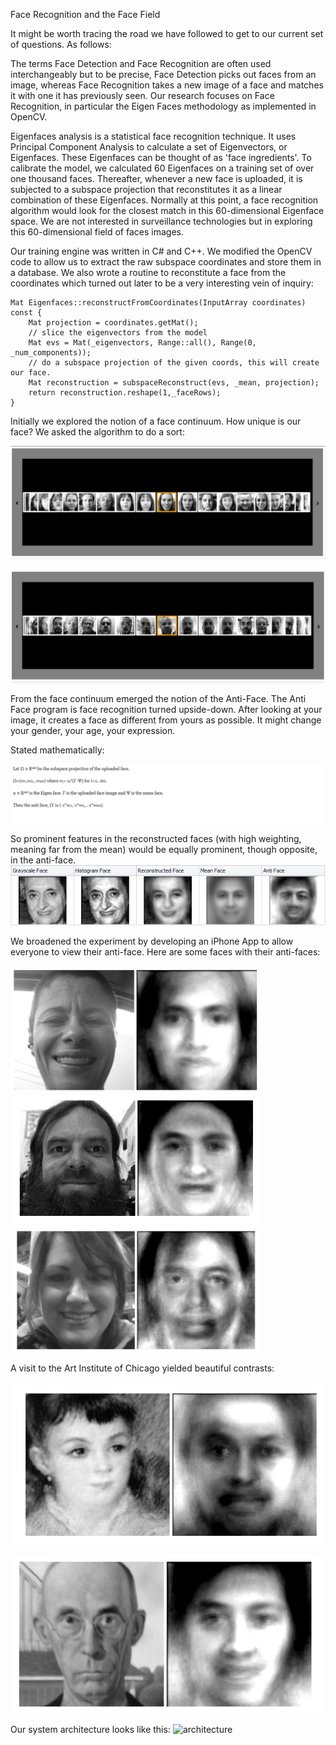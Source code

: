Face Recognition and the Face Field   

It might be worth tracing the road we have followed to get to our current set of questions. As follows:   

The terms Face Detection and Face Recognition are often used interchangeably but to be precise, Face Detection picks out faces from an image, whereas Face Recognition takes a new image of a face and matches it with one it has previously seen. Our research focuses on Face Recognition, in particular the Eigen Faces methodology as implemented in OpenCV.   

Eigenfaces analysis is a statistical face recognition technique. It uses Principal Component Analysis to calculate a set of Eigenvectors, or Eigenfaces. These Eigenfaces can be thought of as 'face ingredients'. To calibrate the model, we calculated 60 Eigenfaces on a training set of over one thousand faces. Thereafter, whenever a new face is uploaded, it is subjected to a subspace projection that reconstitutes it as a linear combination of these Eigenfaces. Normally at this point, a face recognition algorithm would look for the closest match in this 60-dimensional Eigenface space. We are not interested in surveillance technologies but in exploring this 60-dimensional field of faces images.   

Our training engine was written in C# and C++. We modified the OpenCV code to allow us to extract the raw subspace coordinates and store them in a database. We also wrote a routine to reconstitute a face from the coordinates which turned out later to be a very interesting vein of inquiry:   

```
Mat Eigenfaces::reconstructFromCoordinates(InputArray coordinates) const {   
    Mat projection = coordinates.getMat();   
    // slice the eigenvectors from the model   
    Mat evs = Mat(_eigenvectors, Range::all(), Range(0, _num_components));  
    // do a subspace projection of the given coords, this will create our face. 
    Mat reconstruction = subspaceReconstruct(evs, _mean, projection);   
    return reconstruction.reshape(1,_faceRows);   
}   

```

Initially we explored the notion of a face continuum. How unique is our face? We asked the algorithm to do a sort:

![Spectrum 1](../project_images/spectrum1.png?raw=true)

![Spectrum 2](../project_images/Spectrum2.png?raw=true)

From the face continuum emerged the notion of the Anti-Face. The Anti Face program is face recognition turned upside-down. After looking at your image, it creates a face as different from yours as possible. It might change your gender, your age, your expression. 

Stated mathematically:   

![math](../project_images/math2.png?raw=true)

So prominent features in the reconstructed faces (with high weighting, meaning far from the mean) would be equally prominent, though opposite, in the anti-face.
![Example](../project_images/gandhi.png?raw=true)

We broadened the experiment by developing an iPhone App to allow everyone to view their anti-face. Here are some faces with their anti-faces:

<img src="../project_images/MrsX.png" style="width: 400px;"/>

<img src="../project_images/bread.png" style="width: 400px;"/>

<img src="../project_images/MrsY.png" style="width: 400px;"/>


A visit to the Art Institute of Chicago yielded beautiful contrasts:

![antiface4](../project_images/RedRidingHood.png?raw=true)

![antiface5](../project_images/gothic.png?raw=true)

Our system architecture looks like this:
![architecture](../project_images/arch.jps?raw=true)


